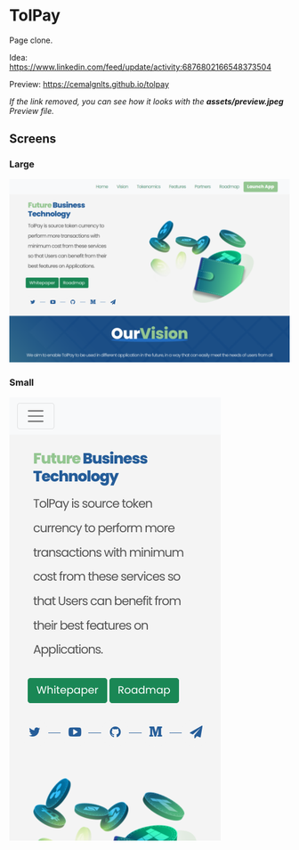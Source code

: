 # TolPay

Page clone.

Idea: https://www.linkedin.com/feed/update/activity:6876802166548373504

Preview: https://cemalgnlts.github.io/tolpay

*If the link removed, you can see how it looks with the **assets/preview.jpeg** Preview file.*

## Screens

### Large

![Large screenshot](assets/large.png)

### Small

![Small screenshot](assets/small.png)
